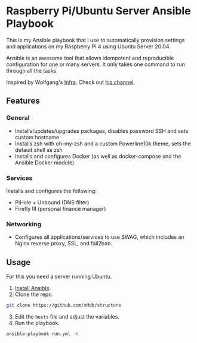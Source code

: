 # Raspberry Pi/Ubuntu Server Ansible Playbook

This is my Ansible playbook that I use to automatically provision settings and applications on my Raspberry Pi 4 using Ubuntu Server 20.04.

Ansible is an awesome tool that allows idempotent and reproducible configuration for one or many servers. It only takes one command to run through all the tasks.

Inspired by Wolfgang's [Infra](https://github.com/notthebee/infra). Check out [his channel](https://www.youtube.com/channel/UCsnGwSIHyoYN0kiINAGUKxg).

## Features

### General

- Installs/updates/upgrades packages, disables password SSH and sets custom hostname
- Installs zsh with oh-my-zsh and a custom Powerline10k theme, sets the default shell as zsh
- Installs and configures Docker (as well as docker-compose and the Ansible Docker module)

### Services

Installs and configures the following: 

- PiHole + Unbound (DNS filter)
- Firefly III (personal finance manager)

### Networking

- Configures all applications/services to use SWAG, which includes an Nginx reverse proxy, SSL, and fail2ban.

## Usage

For this you need a server running Ubuntu.

1. [Install Ansible](https://docs.ansible.com/ansible/latest/installation_guide/intro_installation.html#installing-ansible-on-specific-operating-systems).
2. Clone the repo.
```bash
git clone https://github.com/xMdb/structure
```
3. Edit the `hosts` file and adjust the variables.
4. Run the playbook.
```bash
ansible-playbook run.yml -K
```
